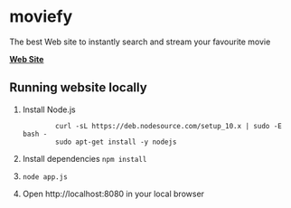 

# moviefy 

The best Web site to instantly search and stream your favourite movie 

**[Web Site](https://cinemafy.herokuapp.com/)**  

## Running website locally 
	
 1. Install Node.js 
			

			    curl -sL https://deb.nodesource.com/setup_10.x | sudo -E bash -
    			sudo apt-get install -y nodejs 
 

 2. Install dependencies 
	`npm install`  

3. `node app.js` 

4. Open http://localhost:8080 in your local browser 
		
	


	
	
